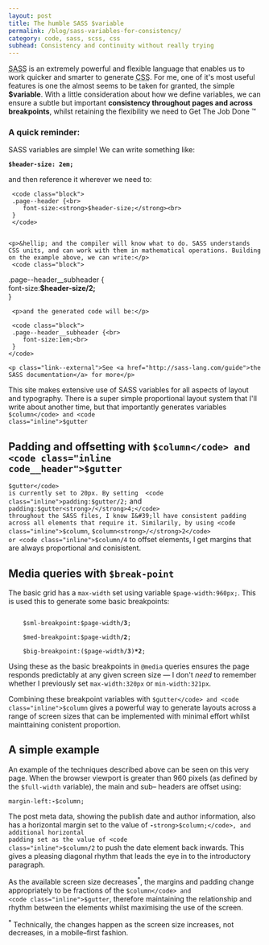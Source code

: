 ```yaml
---
layout: post
title: The humble SASS $variable
permalink: /blog/sass-variables-for-consistency/
category: code, sass, scss, css
subhead: Consistency and continuity without really trying
---
```



<p class="post--intro"><abbr title="Syntactically Awesome Stylesheets">SASS</abbr> is an extremely powerful and flexible language that enables us to work quicker and smarter to generate  <abbr title="Cascading Stylesheets">CSS</abbr>. For me, one of it&#39;s most useful features is one the almost seems to be taken for granted, the simple <strong>$variable</strong>. With a little consideration about how we define variables, we can ensure a subtle but important <strong>consistency throughout pages and across breakpoints</strong>, whilst retaining the flexibility we need to <span title="Really not trade mark">Get The Job Done &trade;</span></p> 

<aside class="callout">
    <h3 class="callout--header__note">A quick reminder:</h3>
    <p>SASS variables are simple! We can  write something like: </p>
    <code class="block"><strong>$header-size: 2em;</strong></code>
    
 <p>and then reference it wherever we need to:</p>
 
     <code class="block">
     .page--header {<br>
        font-size:<strong>$header-size;</strong><br>
     }
     </code>
    
 
    <p>&hellip; and the compiler will know what to do. SASS understands CSS units, and can work with them in mathematical operations. Building on the example above, we can write:</p>
     <code class="block">
  .page--header__subheader {<br>
        font-size:<strong>$header-size/2;</strong><br>
     }
     </code>
     
     <p>and the generated code will be:</p>
     
     <code class="block">
     .page--header__subheader {<br>
        font-size:1em;<br>
     }
    </code>
    
    <p class="link--external">See <a href="http://sass-lang.com/guide">the SASS documentation</a> for more</p>

</aside>


This site makes extensive use of  SASS variables for all aspects of layout and typography. There is a super simple proportional layout system that I&#39;ll write about another time, but that importantly generates variables <code class="inline">$column</code> and <code class="inline">$gutter</code>


## Padding and offsetting with <code class="inline code__header">$column</code> and <code class="inline code__header">$gutter</code> 

<code class="inline">$gutter</code> is currently set to 20px. By setting  <code class="inline">padding:$gutter<strong>/</strong>2;</code> and <code class="inline">padding:$gutter<strong>/</strong>4;</code> throughout the SASS files, I know I&#39;ll have consistent padding across all elements that require it. Similarily, by using <code class="inline">$column</code>,  <code class="inline">$column<strong>/</strong>2</code> or <code class="inline">$column<strong>/</strong>4</code> to offset elements, I get margins that are always proportional and conisistent.



## Media queries with <code class="inline code__header">$break-point</code>

The basic grid has a <code class="inline">max-width</code> set using variable <code class="inline">$page-width:960px;</code>. This is  used this to generate some basic breakpoints:

<code class="block">
    $sml-breakpoint:$page-width<strong>/3</strong>;<br>
    $med-breakpoint:$page-width<strong>/2</strong>;<br>
    $big-breakpoint:($page-width<strong>/3</strong>)<strong>*2</strong>;
</code>

Using these as the basic breakpoints in <code class="inline">@media</code> queries ensures the page responds predictably at any given screen size &mdash; I don&#39;t <em>need</em> to  remember whether I previously set <code class="inline">max-width:320px</code> or <code class="inline">min-width:321px</code>.

Combining these breakpoint variables with <code class="inline">$gutter</code> and <code class="inline">$column</code> gives a powerful way to generate layouts across a range of screen sizes that can be implemented with minimal effort whilst mainttaining conistent proportion. 

## A simple example

An example of the techniques described above can be seen on this very page. When the browser viewport is greater than 960 pixels (as defined by the <code class="inline">$full-width</code> variable), the main and sub&ndash; headers are offset using: 

<code class="block">margin-left:<strong>-</strong>$column;</code>

The post meta data, showing the publish date and author information, also has a horizontal margin set to the value of <code class="inline"><strong>-</strong>strong>$column;</code>, and additional horizontal padding set as the value of <code class="inline">$column<strong>/</strong>2</code> to push the date element back inwards. This gives a pleasing diagonal rhythm that leads the eye in to the introductory paragraph. 

As the available screen size decreases<sup class="nb">*</sup>, the margins and padding change appropriately to be fractions of the <code class="inline">$column</code> and <code class="inline">$gutter</code>, therefore maintaining the relationship and rhythm between the elements whilst maximising the use of the screen.


<p class="note"><sup class="nb">*</sup> Technically, the changes happen as the screen size increases, not decreases, in a mobile&ndash;first fashion.</p>









